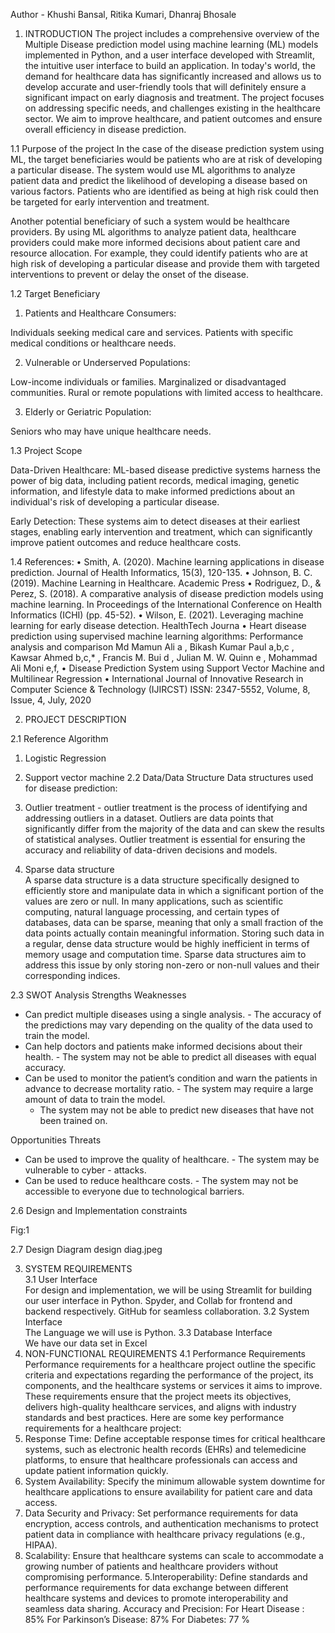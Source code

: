 Author - Khushi Bansal, Ritika Kumari, Dhanraj Bhosale <br>
1.	INTRODUCTION 
The project includes a comprehensive overview of the Multiple Disease prediction model using machine learning (ML) models implemented in Python, and a user interface developed with Streamlit, the intuitive user interface to build an application. In today's world, the demand for healthcare data has significantly increased and allows us to develop accurate and user-friendly tools that will definitely ensure a significant impact on early diagnosis and treatment. The project focuses on addressing specific needs, and challenges existing in the healthcare sector. We aim to improve healthcare, and patient outcomes and ensure overall efficiency in disease prediction.
 
1.1	Purpose of the project 
      In the case of the disease prediction system using ML, the target beneficiaries would be patients who are at risk of developing a particular disease. The system would use ML algorithms to analyze patient data and predict the likelihood of developing a disease based on various factors. Patients who are identified as being at high risk could then be targeted for early intervention and treatment.

Another potential beneficiary of such a system would be healthcare providers. By using ML algorithms to analyze patient data, healthcare providers could make more informed decisions about patient care and resource allocation. For example, they could identify patients who are at high risk of developing a particular disease and provide them with targeted interventions to prevent or delay the onset of the disease.

1.2	Target Beneficiary 
      
1. Patients and Healthcare Consumers:

Individuals seeking medical care and services.
Patients with specific medical conditions or healthcare needs.

2.	Vulnerable or Underserved Populations:

Low-income individuals or families.
Marginalized or disadvantaged communities.
Rural or remote populations with limited access to healthcare.

3.	Elderly or Geriatric Population:

Seniors who may have unique healthcare needs.
 
1.3 Project Scope 
 
Data-Driven Healthcare: ML-based disease predictive systems harness the power of big data, including patient records, medical imaging, genetic information, and lifestyle data to make informed predictions about an individual's risk of developing a particular disease.

Early Detection: These systems aim to detect diseases at their earliest stages, enabling early intervention and treatment, which can significantly improve patient outcomes and reduce healthcare costs.

1.4 References: 
•	Smith, A. (2020). Machine learning applications in disease prediction. Journal of Health Informatics, 15(3), 120-135.
•	Johnson, B. C. (2019). Machine Learning in Healthcare. Academic Press
•	Rodriguez, D., & Perez, S. (2018). A comparative analysis of disease prediction models using machine learning. In Proceedings of the International Conference on Health Informatics (ICHI) (pp. 45-52).
•	Wilson, E. (2021). Leveraging machine learning for early disease detection. HealthTech Journa
•	Heart disease prediction using supervised machine learning algorithms: Performance analysis and comparison Md Mamun Ali a , Bikash Kumar Paul a,b,c , Kawsar Ahmed b,c,* , Francis M. Bui d , Julian M. W. Quinn e , Mohammad Ali Moni e,f,
•	Disease Prediction System using Support Vector Machine and Multilinear Regression
•	International Journal of Innovative Research in Computer Science & Technology (IJIRCST) ISSN: 2347-5552, Volume, 8, Issue, 4, July, 2020
 
2. PROJECT DESCRIPTION 
 
2.1 Reference Algorithm  
1. Logistic Regression 
2. Support vector machine
2.2 Data/Data Structure 
Data structures used for disease prediction:

1. Outlier treatment - outlier treatment is the process of identifying and addressing outliers in a dataset. Outliers are data points that significantly differ from the majority of the data and can skew the results of statistical analyses. Outlier treatment is essential for ensuring the accuracy and reliability of data-driven decisions and models.

2. Sparse data structure  
A sparse data structure is a data structure specifically designed to efficiently store and manipulate data in which a significant portion of the values are zero or null. In many applications, such as scientific computing, natural language processing, and certain types of databases, data can be sparse, meaning that only a small fraction of the data points actually contain meaningful information. Storing such data in a regular, dense data structure would be highly inefficient in terms of memory usage and computation time. Sparse data structures aim to address this issue by only storing non-zero or non-null values and their corresponding indices.

2.3 SWOT Analysis
Strengths	Weaknesses
- Can predict multiple diseases using a single analysis.	- The accuracy of the predictions may vary depending on the quality of the data used to train the model.
- Can help doctors and patients make informed decisions about their health.	- The system may not be able to predict all diseases with equal accuracy.
- Can be used to monitor the patient’s condition and warn the patients in advance to decrease mortality ratio.	- The system may require a large amount of data to train the model.
	- The system may not be able to predict new diseases that have not been trained on.
	
Opportunities	Threats
- Can be used to improve the quality of healthcare.	- The system may be vulnerable to cyber - attacks.
- Can be used to reduce healthcare costs.	- The system may not be accessible to everyone due to technological barriers.

2.6 Design and Implementation constraints  
 
  

Fig:1

2.7 Design Diagram
 design diag.jpeg
 
3. SYSTEM REQUIREMENTS  
3.1 User Interface  
For design and implementation, we will be using Streamlit for building our user interface in Python. Spyder, and Collab for frontend and backend respectively. GitHub for seamless collaboration.
3.2 System Interface  
The Language we will use is Python.
3.3 Database Interface  
We have our data set in Excel
4. NON-FUNCTIONAL REQUIREMENTS 
4.1 Performance Requirements  
      Performance requirements for a healthcare project outline the specific criteria and expectations regarding the performance of the project, its components, and the healthcare systems or services it aims to improve. These requirements ensure that the project meets its objectives, delivers high-quality healthcare services, and aligns with industry standards and best practices. Here are some key performance requirements for a healthcare project:
1. Response Time:
Define acceptable response times for critical healthcare systems, such as electronic health records (EHRs) and telemedicine platforms, to ensure that healthcare professionals can access and update patient information quickly.
2. System Availability:
Specify the minimum allowable system downtime for healthcare applications to ensure availability for patient care and data access.
3. Data Security and Privacy:
Set performance requirements for data encryption, access controls, and authentication mechanisms to protect patient data in compliance with healthcare privacy regulations (e.g., HIPAA).
4. Scalability:
Ensure that healthcare systems can scale to accommodate a growing number of patients and healthcare providers without compromising performance.
5.Interoperability:
Define standards and performance requirements for data exchange between different healthcare systems and devices to promote interoperability and seamless data sharing.
Accuracy and Precision:
 For Heart Disease : 85%
 For Parkinson’s Disease: 87%
For Diabetes: 77 %

